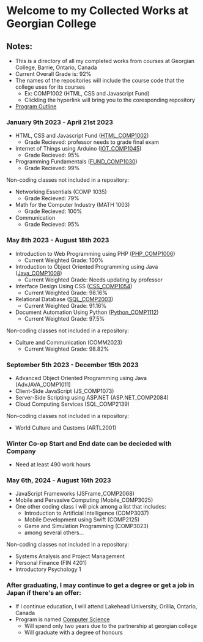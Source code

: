 # Welcome to my Collected Works at Georgian College

## Notes:
- This is a directory of all my completed works from courses at Georgian College, Barrie, Ontario, Canada
- Current Overall Grade is: 92%
- The names of the repositories will include the course code that the college uses for its courses
  - Ex: COMP1002 (HTML, CSS and Javascript Fund)
  - Clickling the hyperlink will bring you to the coresponding repository
- [Program Outline](https://cat.georgiancollege.ca/programs/cmpg/)

### January 9th 2023 - April 21st 2023
- HTML, CSS and Javascript Fund ([HTML_COMP1002](https://github.com/matthewantonis-georgiancollege/HTML_COMP1002))
  - Grade Recieved: professor needs to grade final exam
- Internet of Things using Arduino ([IOT_COMP1045](https://github.com/matthewantonis-georgiancollege/IOT_COMP1045))
  - Grade Recieved: 95%
- Programming Fundamentals ([FUND_COMP1030](https://github.com/matthewantonis-georgiancollege/FUND_COMP1030))
  - Grade Recieved: 99%

Non-coding classes not included in a repository: 
- Networking Essentials (COMP 1035)
  - Grade Recieved: 79%
- Math for the Computer Industry (MATH 1003)
  - Grade Recieved: 100%
- Communication
  -  Grade Recieved: 95%

### May 8th 2023 - August 18th 2023
- Introduction to Web Programming using PHP ([PHP_COMP1006](https://github.com/matthewantonis-georgiancollege/PHP_COMP1006))
  - Current Weighted Grade: 100%
- Introduction to Object Oriented Programming using Java ([Java_COMP1008](https://github.com/matthewantonis-georgiancollege/Java_COMP1008))
  - Current Weighted Grade: Needs updating by professor
- Interface Design Using CSS ([CSS_COMP1054](https://github.com/matthewantonis-georgiancollege/CSS_COMP1054))
  - Current Weighted Grade: 98.16%
- Relational Database ([SQL_COMP2003](https://github.com/matthewantonis-georgiancollege/SQL_COMP2003))
  - Current Weighted Grade: 91.16%
- Document Automation Using Python ([Python_COMP1112](https://github.com/matthewantonis-georgiancollege/Python_COMP1112))
  - Current Weighted Grade: 97.5%

Non-coding classes not included in a repository: 
- Culture and Communication (COMM2023)
  - Current Weighted Grade: 98.82%

### September 5th 2023 - December 15th 2023
- Advanced Object Oriented Programming using Java (AdvJAVA_COMP1011)
- Client-Side JavaScript (JS_COMP1073)
- Server-Side Scripting using ASP.NET (ASP.NET_COMP2084)
- Cloud Computing Services (SQL_COMP2139)

Non-coding classes not included in a repository: 
- World Culture and Customs (ARTL2001)

### Winter Co-op Start and End date can be decieded with Company
- Need at least 490 work hours 

### May 6th, 2024 - August 16th 2023 
- JavaScript Frameworks (JSFrame_COMP2068)
- Mobile and Pervasive Computing (Mobile_COMP3025)
- One other coding class I will pick among a list that includes:
  - Introduction to Artificial Intelligence (COMP3037)
  - Mobile Development using Swift (COMP2125)
  - Game and Simulation Programming (COMP3023)
  - among several others... 

Non-coding classes not included in a repository: 
- Systems Analysis and Project Management
- Personal Finance (FIN 4201)
- Introductory Psychology 1

### After graduating, I may continue to get a degree or get a job in Japan if there's an offer:
- If I continue education, I will attend Lakehead University, Orillia, Ontario, Canada
- Program is named [Computer Science](https://www.lakeheadgeorgian.ca/programs/computer-science/)
  - Will spend only two years due to the partnership at georgian college
  - Will graduate with a degree of honours 
